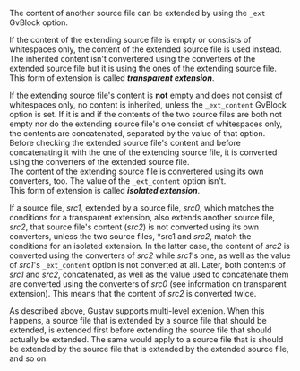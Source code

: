 The content of another source file can be extended by using the `_ext` GvBlock option.

If the content of the extending source file is empty or constists of whitespaces only, the content of the extended source file is used instead. The inherited content isn't convertered using the converters of the extended source file but it is using the ones of the extending source file.  
This form of extension is called ***transparent extension***.

If the extending source file's content is **not** empty and does not consist of whitespaces only, no content is inherited, unless the `_ext_content` GvBlock option is set. If it is and if the contents of the two source files are both not empty nor do the  extending source file's one consist of whitespaces only, the contents are concatenated, separated by the value of that option.  
Before checking the extended source file's content and before concatenating it with the one of the extending source file, it is converted using the converters of the extended source file.  
The content of the extending source file is convertered using its own converters, too. The value of the `_ext_content` option isn't.  
This form of extension is called ***isolated extension***.

If a source file, *src1*, extended by a source file, *src0*, which matches the conditions for a transparent extension, also extends another source file, *src2*, that source file's content (*src2*) is not converted using its own converters, unless the two source files, *src1 and *src2*, match the conditions for an isolated extension. In the latter case, the content of *src2* is converted using the converters of *src2* while *src1*'s one, as well as the value of *src1*'s `_ext_content` option is not converted at all. Later, both contents of *src1* and *src2*, concatenated, as well as the value used to concatenate them are converted using the converters of *src0* (see information on transparent extension). This means that the content of *src2* is converted twice.

As described above, Gustav supports multi-level extenion. When this happens, a source file that is extended by a source file that should be extended, is extended first before extending the source file that should actually be extended. The same would apply to a source file that is should be extended by the source file that is extended by the extended source file, and so on.